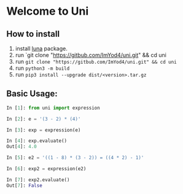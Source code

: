 # Welcome to Uni

## How to install
1. install [luna](https://github.com/ImYod4/luna) package.
2. run `git clone "https://gitbub.com/ImYod4/uni.git" && cd uni
2. run `git clone "https://gitbub.com/ImYod4/uni.git" && cd uni`
3. run `python3 -m build`
4. run `pip3 install --upgrade dist/<version>.tar.gz`

## Basic Usage:

```python
In [1]: from uni import expression

In [2]: e = '(3 - 2) * (4)'

In [3]: exp = expression(e)

In [4]: exp.evaluate()
Out[4]: 4.0

In [5]: e2 = '((1 - 8) * (3 - 2)) = ((4 * 2) - 1)'

In [6]: exp2 = expression(e2)

In [7]: exp2.evaluate()
Out[7]: False

```
